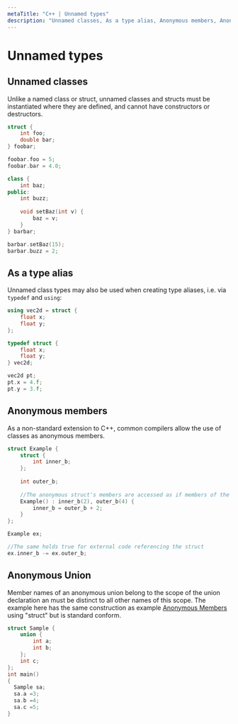 ```yaml
---
metaTitle: "C++ | Unnamed types"
description: "Unnamed classes, As a type alias, Anonymous members, Anonymous Union"
---
```


# Unnamed types



## Unnamed classes


Unlike a named class or struct, unnamed classes and structs must be instantiated where they are defined, and cannot have constructors or destructors.

```cpp
struct {
    int foo;
    double bar;
} foobar;

foobar.foo = 5;
foobar.bar = 4.0;

class {
    int baz;
public:
    int buzz;
    
    void setBaz(int v) {
        baz = v;
    }
} barbar;

barbar.setBaz(15);
barbar.buzz = 2;

```



## As a type alias


Unnamed class types may also be used when creating type aliases, i.e. via `typedef` and `using`:

```cpp
using vec2d = struct {
    float x;
    float y;
};

```

```cpp
typedef struct {
    float x;
    float y;
} vec2d;

```

```cpp
vec2d pt;
pt.x = 4.f;
pt.y = 3.f;

```



## Anonymous members


As a non-standard extension to C++, common compilers allow the use of classes as anonymous members.

```cpp
struct Example {
    struct {
        int inner_b;
    };
    
    int outer_b;
    
    //The anonymous struct's members are accessed as if members of the parent struct
    Example() : inner_b(2), outer_b(4) {
        inner_b = outer_b + 2;
    }
};

Example ex;

//The same holds true for external code referencing the struct
ex.inner_b -= ex.outer_b;

```



## Anonymous Union


Member names of an anonymous union belong to the scope of the union declaration an must be distinct to all other names of this scope. The example here has the same construction as example [Anonymous Members](http://stackoverflow.com/documentation/c%2B%2B/2704/unnamed-types/9055/anonymous-members#t=201609090658106572273) using "struct" but is standard conform.

```cpp
struct Sample {
    union {
        int a;
        int b;
    };
    int c;
};
int main()
{
  Sample sa;
  sa.a =3;
  sa.b =4;
  sa.c =5;
}

```

